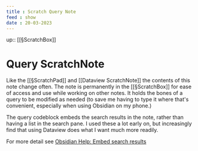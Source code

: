 ```yaml
---
title : Scratch Query Note
feed : show
date : 20-03-2023
---
```

up:: [[§ScratchBox]]
# Query ScratchNote

Like the [[§ScratchPad]] and [[Dataview ScratchNote]] the contents of this note change often. The note is permanently in the [[§ScratchBox]] for ease of access and use while working on other notes. It holds the bones of a query to be modified as needed (to save me having to type it where that's convenient, especially when using Obsidian on my phone.)

The query codeblock embeds the search results in the note, rather than having a list in the search pane. I used these a lot early on, but increasingly find that using Dataview does what I want much more readily.

For more detail see [Obsidian Help: Embed search results](https://help.obsidian.md/Plugins/Search#Embed+search+results)